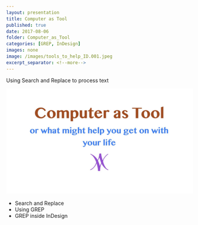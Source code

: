 ```yaml
---
layout: presentation
title: Computer as Tool
published: true
date: 2017-08-06
folder: Computer_as_Tool
categories: [GREP, InDesign]
images: none
image: /images/tools_to_help_ID.001.jpeg
excerpt_separator: <!--more-->
---
```

Using Search and Replace to process text

[![First slide](/images/tools_to_help_ID.001.jpeg)](/images/tools_to_help_ID.001.jpeg)

<!--more-->
- Search and Replace
- Using GREP
- GREP inside InDesign
